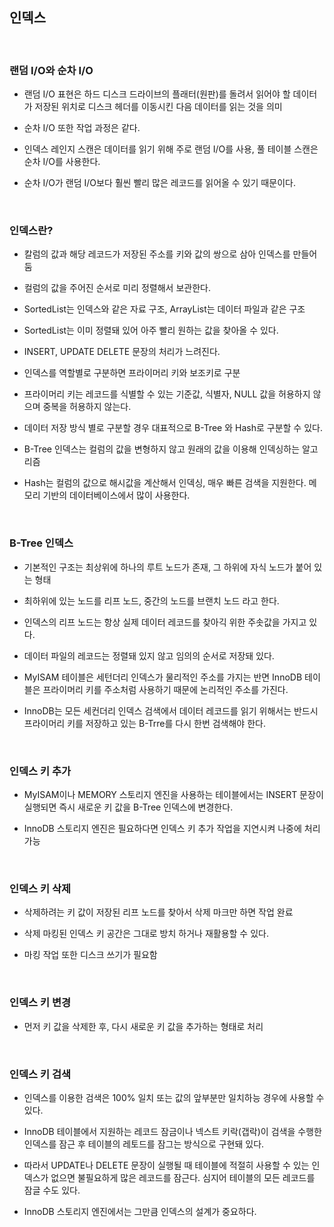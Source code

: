 ## 인덱스

<br>

### 랜덤 I/O와 순차 I/O

- 랜덤 I/O 표현은 하드 디스크 드라이브의 플래터(원판)를 돌려서 읽어야 할 데이터가 저장된 위치로 디스크 헤더를 이동시킨 다음 데이터를 읽는 것을 의미


- 순차 I/O 또한 작업 과정은 같다.


- 인덱스 레인지 스캔은 데이터를 읽기 위해 주로 랜덤 I/O를 사용, 풀 테이블 스캔은 순차 I/O를 사용한다.


- 순차 I/O가 랜덤 I/O보다 훨씬 빨리 많은 레코드를 읽어올 수 있기 때문이다.


<br>

### 인덱스란?

- 칼럼의 값과 해당 레코드가 저장된 주소를 키와 값의 쌍으로 삼아 인덱스를 만들어 둠


- 컬럼의 값을 주어진 순서로 미리 정렬해서 보관한다.


- SortedList는 인덱스와 같은 자료 구조, ArrayList는 데이터 파일과 같은 구조


- SortedList는 이미 정렬돼 있어 아주 빨리 원하는 값을 찾아올 수 있다.


- INSERT, UPDATE DELETE 문장의 처리가 느려진다.


- 인덱스를 역할별로 구분하면 프라이머리 키와 보조키로 구분


- 프라이머리 키는 레코드를 식별할 수 있는 기준값, 식별자, NULL 값을 허용하지 않으며 중복을 허용하지 않는다.


- 데이터 저장 방식 별로 구분할 경우 대표적으로 B-Tree 와 Hash로 구분할 수 있다.


- B-Tree 인덱스는 컬럼의 값을 변형하지 않고 원래의 값을 이용해 인덱싱하는 알고리즘


- Hash는 컬럼의 값으로 해시값을 계산해서 인덱싱, 매우 빠른 검색을 지원한다. 메모리 기반의 데이터베이스에서 많이 사용한다.

<br>

### B-Tree 인덱스

- 기본적인 구조는 최상위에 하나의 루트 노드가 존재, 그 하위에 자식 노드가 붙어 있는 형태


- 최하위에 있는 노드를 리프 노드, 중간의 노드를 브랜치 노드 라고 한다.


- 인덱스의 리프 노드는 항상 실제 데이터 레코드를 찾아긱 위한 주솟값을 가지고 있다.


- 데이터 파일의 레코드는 정렬돼 있지 않고 임의의 순서로 저장돼 있다.


- MyISAM 테이블은 세턴더리 인덱스가 물리적인 주소를 가지는 반면 InnoDB 테이블은 프라이머리 키를 주소처럼 사용하기 때문에 논리적인 주소를 가진다.


- InnoDB는 모든 세컨더리 인덱스 검색에서 데이터 레코드를 읽기 위해서는 반드시 프라이머리 키를 저장하고 있는 B-Trre를 다시 한번 검색해야 한다.

<br>

### 인덱스 키 추가

- MyISAM이나 MEMORY 스토리지 엔진을 사용하는 테이블에서는 INSERT 문장이 실행되면 즉시 새로운 키 값을 B-Tree 인덱스에 변경한다.


- InnoDB 스토리지 엔진은 필요하다면 인덱스 키 추가 작업을 지연시켜 나중에 처리 가능

<br>

### 인덱스 키 삭제

- 삭제하려는 키 값이 저장된 리프 노드를 찾아서 삭제 마크만 하면 작업 완료


- 삭제 마킹된 인덱스 키 공간은 그대로 방치 하거나 재활용할 수 있다.


- 마킹 작업 또한 디스크 쓰기가 필요함

<br>

### 인덱스 키 변경

- 먼저 키 값을 삭제한 후, 다시 새로운 키 값을 추가하는 형태로 처리

<br>

### 인덱스 키 검색

- 인덱스를 이용한 검색은 100% 일치 또는 값의 앞부분만 일치하능 경우에 사용할 수 있다.


- InnoDB 테이블에서 지원하는 레코드 잠금이나 넥스트 키락(갭락)이 검색을 수행한 인덱스를 잠근 후 테이블의 레토드를 잠그는 방식으로 구현돼 있다.


- 따라서 UPDATE나 DELETE 문장이 실행될 때 테이블에 적절히 사용할 수 있는 인덱스가 없으면 불필요하게 많은 레코드를 잠근다. 심지어 테이블의 모든 레코드를 잠글 수도 있다.


- InnoDB 스토리지 엔진에서는 그만큼 인덱스의 설계가 중요하다.

